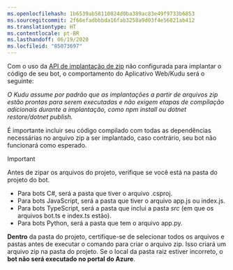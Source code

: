 ```yaml
---
ms.openlocfilehash: 1b6539ab58110824d0ba389ac83e49f9733b6853
ms.sourcegitcommit: 2f66efadbbbda16fab3258a9d03f4e56821ab412
ms.translationtype: HT
ms.contentlocale: pt-BR
ms.lasthandoff: 06/19/2020
ms.locfileid: "85073697"
---
```

Com o uso da [API de implantação de zip](https://github.com/projectkudu/kudu/wiki/Deploying-from-a-zip-file-or-url) não configurada para implantar o código de seu bot, o comportamento do Aplicativo Web/Kudu será o seguinte:

_O Kudu assume por padrão que as implantações a partir de arquivos zip estão prontas para serem executadas e não exigem etapas de compilação adicionais durante a implantação, como npm install ou dotnet restore/dotnet publish._

É importante incluir seu código compilado com todas as dependências necessárias no arquivo zip a ser implantado, caso contrário, seu bot não funcionará como esperado.

> [!IMPORTANT]
> Antes de zipar os arquivos do projeto, verifique se você está na pasta do projeto do bot.
> - Para bots C#, será a pasta que tiver o arquivo .csproj.
> - Para bots JavaScript, será a pasta que tiver o arquivo app.js ou index.js.
> - Para bots TypeScript, será a pasta que inclui a pasta _src_ (em que os arquivos bot.ts e index.ts estão).
> - Para bots Python, será a pasta que tem o arquivo app.py.
> 
> **Dentro** da pasta do projeto, certifique-se de selecionar todos os arquivos e pastas antes de executar o comando para criar o arquivo zip. Isso criará um arquivo zip na pasta do projeto. Se o local da pasta raiz estiver incorreto, o **bot não será executado no portal do Azure**.